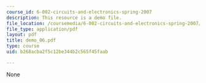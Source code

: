 ```yaml
---
course_id: 6-002-circuits-and-electronics-spring-2007
description: This resource is a demo file.
file_location: /coursemedia/6-002-circuits-and-electronics-spring-2007/b268acba2f5c12be344b2c565f45faab_demo_06.pdf
file_type: application/pdf
layout: pdf
title: demo_06.pdf
type: course
uid: b268acba2f5c12be344b2c565f45faab

---
```

None